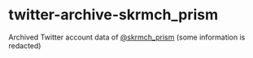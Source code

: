 # twitter-archive-skrmch_prism
Archived Twitter account data of [@skrmch_prism](https://twitter.com/skrmch_prism) (some information is redacted)
